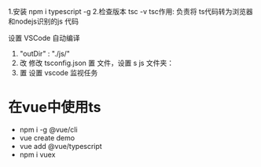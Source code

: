 1.安装  npm i typescript -g
2.检查版本   tsc -v
tsc作用: 负责将 ts代码转为浏览器和nodejs识别的js 代码 

设置 VSCode  自动编译
1. "outDir" : "./js/" 
2. 改 修改  tsconfig.json 置 文件，设置 s js  文件夹：
3. 置 设置 vscode  监视任务

# 在vue中使用ts
 - npm i -g @vue/cli
 - vue create demo
 - vue add @vue/typescript
 - npm i vuex